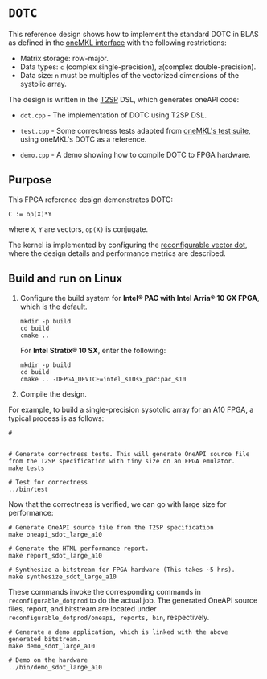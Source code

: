 # `DOTC`

This reference design shows how to implement the standard DOTC in BLAS as defined in the [oneMKL interface](https://oneapi-src.github.io/oneMKL/domains/blas/blas.html) with the following restrictions:
* Matrix storage: row-major.
* Data types: `c` (complex single-precision), `z`(complex double-precision).
* Data size: `n` must be multiples of the vectorized dimensions of the systolic array.

The design is written in the [T2SP](https://github.com/IntelLabs/t2sp) DSL, which generates oneAPI code:

* `dot.cpp` - The implementation of DOTC using T2SP DSL.

* `test.cpp` - Some correctness tests adapted from [oneMKL's test suite](https://github.com/oneapi-src/oneMKL/blob/develop/tests/unit_tests/blas/level3/dotc_usm.cpp), using oneMKL's DOTC as a reference.

* `demo.cpp` - A demo showing how to compile DOTC to FPGA hardware.

## Purpose

This FPGA reference design demonstrates DOTC:

```
C := op(X)*Y
```
where `X`, `Y` are vectors, `op(X)` is conjugate.

The kernel is implemented by configuring the [reconfigurable vector dot](../reconfigurable_dotprod/README.md), where the design details and performance metrics are described.

## Build and run on Linux

1. Configure the build system for **Intel® PAC with Intel Arria® 10 GX FPGA**, which is the default.

   ```shell
   mkdir -p build
   cd build
   cmake ..
   ```

   For **Intel Stratix® 10 SX**, enter the following:

   ```shell
   mkdir -p build
   cd build
   cmake .. -DFPGA_DEVICE=intel_s10sx_pac:pac_s10
   ```

2. Compile the design.

For example, to build a single-precision sysotolic array for an A10 FPGA, a typical process is as follows:
   ```shell
   #


   # Generate correctness tests. This will generate OneAPI source file from the T2SP specification with tiny size on an FPGA emulator.
   make tests

   # Test for correctness
   ../bin/test
   ```

Now that the correctness is verified, we can go with large size for performance:
   ```shell
   # Generate OneAPI source file from the T2SP specification
   make oneapi_sdot_large_a10

   # Generate the HTML performance report.
   make report_sdot_large_a10

   # Synthesize a bitstream for FPGA hardware (This takes ~5 hrs).
   make synthesize_sdot_large_a10
   ```
   These commands invoke the corresponding commands in `reconfigurable_dotprod` to do the actual job. The generated OneAPI source files, report, and bitstream are located under `reconfigurable_dotprod/oneapi, reports, bin`, respectively.

   ```shell
   # Generate a demo application, which is linked with the above generated bitstream.
   make demo_sdot_large_a10

   # Demo on the hardware
   ../bin/demo_sdot_large_a10
   ```
